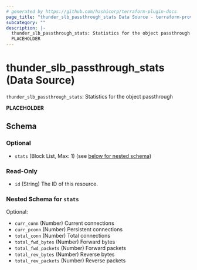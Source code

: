 ```yaml
---
# generated by https://github.com/hashicorp/terraform-plugin-docs
page_title: "thunder_slb_passthrough_stats Data Source - terraform-provider-thunder"
subcategory: ""
description: |-
  thunder_slb_passthrough_stats: Statistics for the object passthrough
  PLACEHOLDER
---
```


# thunder_slb_passthrough_stats (Data Source)

`thunder_slb_passthrough_stats`: Statistics for the object passthrough

__PLACEHOLDER__



<!-- schema generated by tfplugindocs -->
## Schema

### Optional

- `stats` (Block List, Max: 1) (see [below for nested schema](#nestedblock--stats))

### Read-Only

- `id` (String) The ID of this resource.

<a id="nestedblock--stats"></a>
### Nested Schema for `stats`

Optional:

- `curr_conn` (Number) Current connections
- `curr_pconn` (Number) Persistent connections
- `total_conn` (Number) Total connections
- `total_fwd_bytes` (Number) Forward bytes
- `total_fwd_packets` (Number) Forward packets
- `total_rev_bytes` (Number) Reverse bytes
- `total_rev_packets` (Number) Reverse packets


